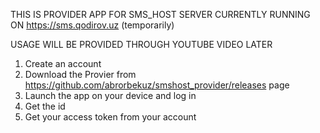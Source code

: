 THIS IS PROVIDER APP FOR SMS_HOST SERVER CURRENTLY RUNNING ON https://sms.qodirov.uz (temporarily)

USAGE WILL BE PROVIDED THROUGH YOUTUBE VIDEO LATER

1. Create an account
2. Download the Provier from https://github.com/abrorbekuz/smshost_provider/releases page
3. Launch the app on your device and log in
4. Get the id
5. Get your access token from your account
